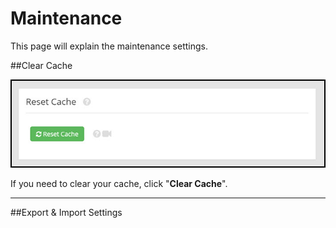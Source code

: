 # Maintenance

This page will explain the maintenance settings.

##Clear Cache

![](v6settings13.jpg)

If you need to clear your cache, click "**Clear Cache**".

---

##Export & Import Settings
